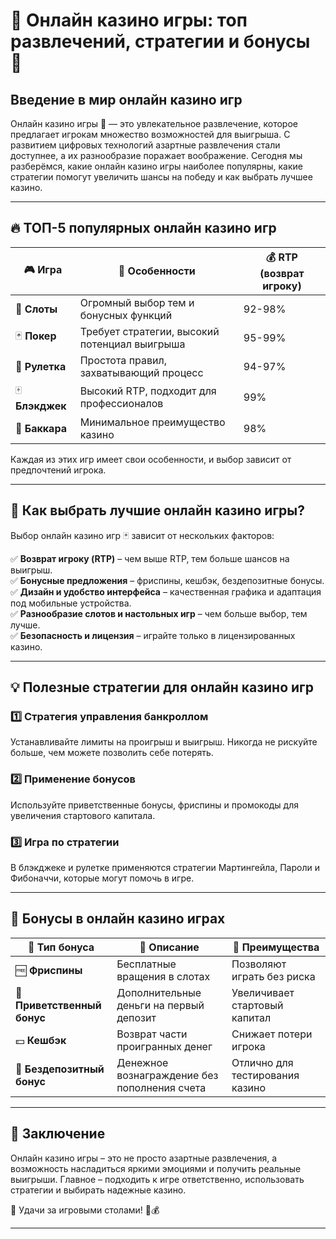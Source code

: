 # 🎰 Онлайн казино игры: топ развлечений, стратегии и бонусы 🎲  

## Введение в мир онлайн казино игр  
Онлайн казино игры 🌟 — это увлекательное развлечение, которое предлагает игрокам множество возможностей для выигрыша. С развитием цифровых технологий азартные развлечения стали доступнее, а их разнообразие поражает воображение. Сегодня мы разберёмся, какие онлайн казино игры наиболее популярны, какие стратегии помогут увеличить шансы на победу и как выбрать лучшее казино.

---

## 🔥 ТОП-5 популярных онлайн казино игр  

| 🎮 Игра        | 🎯 Особенности | 💰 RTP (возврат игроку) |
|--------------|--------------|----------------|
| 🎰 **Слоты**  | Огромный выбор тем и бонусных функций | 92-98% |
| 🃏 **Покер**  | Требует стратегии, высокий потенциал выигрыша | 95-99% |
| 🎲 **Рулетка** | Простота правил, захватывающий процесс | 94-97% |
| 🀄 **Блэкджек** | Высокий RTP, подходит для профессионалов | 99% |
| 🎡 **Баккара** | Минимальное преимущество казино | 98% |

Каждая из этих игр имеет свои особенности, и выбор зависит от предпочтений игрока.

---

## 🎰 Как выбрать лучшие онлайн казино игры?  

Выбор онлайн казино игр 🃏 зависит от нескольких факторов:  

✅ **Возврат игроку (RTP)** – чем выше RTP, тем больше шансов на выигрыш.  
✅ **Бонусные предложения** – фриспины, кешбэк, бездепозитные бонусы.  
✅ **Дизайн и удобство интерфейса** – качественная графика и адаптация под мобильные устройства.  
✅ **Разнообразие слотов и настольных игр** – чем больше выбор, тем лучше.  
✅ **Безопасность и лицензия** – играйте только в лицензированных казино.

---

## 💡 Полезные стратегии для онлайн казино игр  

### 1️⃣ Стратегия управления банкроллом  
Устанавливайте лимиты на проигрыш и выигрыш. Никогда не рискуйте больше, чем можете позволить себе потерять.

### 2️⃣ Применение бонусов  
Используйте приветственные бонусы, фриспины и промокоды для увеличения стартового капитала.

### 3️⃣ Игра по стратегии  
В блэкджеке и рулетке применяются стратегии Мартингейла, Пароли и Фибоначчи, которые могут помочь в игре.

---

## 🎁 Бонусы в онлайн казино играх  

| 🎁 Тип бонуса        | 📜 Описание | 💎 Преимущества |
|----------------|--------------|----------------|
| 🆓 **Фриспины** | Бесплатные вращения в слотах | Позволяют играть без риска |
| 🎉 **Приветственный бонус** | Дополнительные деньги на первый депозит | Увеличивает стартовый капитал |
| 💵 **Кешбэк** | Возврат части проигранных денег | Снижает потери игрока |
| 🤑 **Бездепозитный бонус** | Денежное вознаграждение без пополнения счета | Отлично для тестирования казино |

---

## 📌 Заключение  
Онлайн казино игры – это не просто азартные развлечения, а возможность насладиться яркими эмоциями и получить реальные выигрыши. Главное – подходить к игре ответственно, использовать стратегии и выбирать надежные казино.  

🎲 Удачи за игровыми столами! 🎰💰  

---

